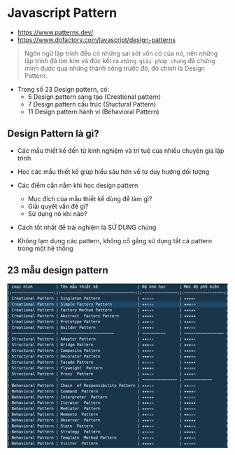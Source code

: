 # Javascript Pattern

- https://www.patterns.dev/
- https://www.dofactory.com/javascript/design-patterns

> Ngôn ngữ lập trình đều có những sai sót vốn có của nó, nên những lập trình đã tìm kím và đúc kết ra `những giải pháp chung` đã chứng minh được qua những thành công trước đó, đó chính là Design Pattern.

- Trong số 23 Design pattern, có: 
    + 5 Design pattern sáng tạo (Creational pattern)
    + 7 Design pattern cấu trúc (Stuctural Pattern)
    + 11 Design pattern hành vi (Behavioral Pattern)

## Design Pattern là gì?

- Các mẫu thiết kế đến từ kinh nghiệm và trí tuệ của nhiều chuyên gia lập trình
- Học các mẫu thiết kế giúp hiểu sâu hơn về tư duy hướng đối tượng

- Các điểm cần nắm khi học design pattern
    + Mục đích của mẫu thiết kế dùng để làm gì?
    + Giải quyết vấn đề gì?
    + Sử dụng nó khi nào?

- Cách tốt nhất để trải nghiệm là SỬ DỤNG chúng

- Không lạm dụng các pattern, không cố gắng sử dụng tất cả pattern trong một hệ thống

## 23 mẫu design pattern

![anonyStick](design-patterns.png)
